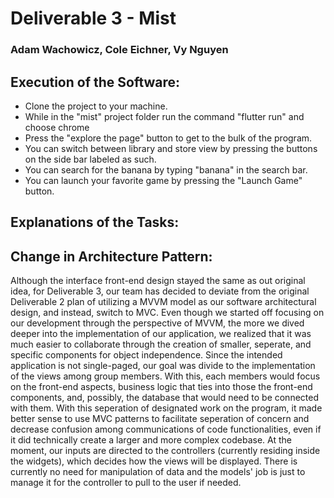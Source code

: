# Deliverable 3 - Mist
### Adam Wachowicz, Cole Eichner, Vy Nguyen

## Execution of the Software:

* Clone the project to your machine.
* While in the "mist" project folder run the command "flutter run" and choose chrome
* Press the "explore the page" button to get to the bulk of the program.
* You can switch between library and store view by pressing the buttons on the side bar labeled as such.
* You can search for the banana by typing "banana" in the search bar.
* You can launch your favorite game by pressing the "Launch Game" button.

## Explanations of the Tasks:


## Change in Architecture Pattern:
Although the interface front-end design stayed the same as out original idea, for Deliverable 3, our team has decided to deviate from the original Deliverable 2 plan of utilizing a MVVM model as our software architectural design, and instead, switch to MVC. Even though we started off focusing on our development through the perspective of MVVM, the more we dived deeper into the implementation of our application, we realized that it was much easier to collaborate through the creation of smaller, seperate, and specific components for object independence. Since the intended application is not single-paged, our goal was divide to the implementation of the views among group members. With this, each members would focus on the front-end aspects, business logic that ties into those the front-end components, and, possibly, the database that would need to be connected with them. With this seperation of designated work on the program, it made better sense to use MVC patterns to facilitate seperation of concern and decrease confusion among communications of code functionalities, even if it did technically create a larger and more complex codebase. At the moment, our inputs are directed to the controllers (currently residing inside the widgets), which decides how the views will be displayed. There is currently no need for manipulation of data and the models' job is just to manage it for the controller to pull to the user if needed.

